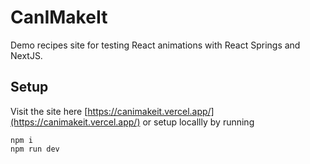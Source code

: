 # CanIMakeIt

Demo recipes site for testing React animations with React Springs and NextJS.

## Setup

Visit the site here [https://canimakeit.vercel.app/](https://canimakeit.vercel.app/) or
setup locallly by running

```
npm i
npm run dev
```
